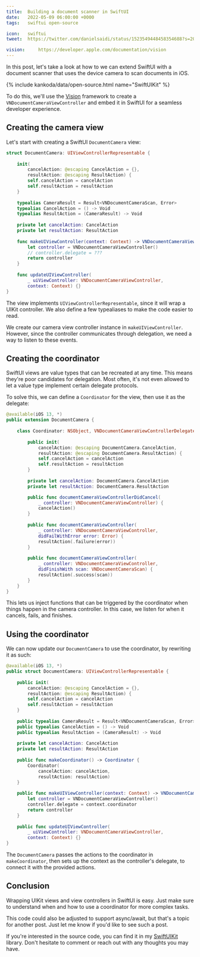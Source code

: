 ```yaml
---
title:  Building a document scanner in SwiftUI
date:   2022-05-09 06:00:00 +0000
tags:   swiftui open-source

icon:   swiftui
tweet:  https://twitter.com/danielsaidi/status/1523549448458354688?s=20&t=bGaXlye_gZRmIMHzE1lWGw

vision:     https://developer.apple.com/documentation/vision
---
```


In this post, let's take a look at how to we can extend SwiftUI with a document scanner that uses the device camera to scan documents in iOS.

{% include kankoda/data/open-source.html name="SwiftUIKit" %}

To do this, we'll use the [Vision]({{page.vision}}) framework to create a `VNDocumentCameraViewController` and embed it in SwiftUI for a seamless developer experience.


## Creating the camera view

Let's start with creating a SwiftUI `DocumentCamera` view:

```swift
struct DocumentCamera: UIViewControllerRepresentable {
    
    init(
        cancelAction: @escaping CancelAction = {},
        resultAction: @escaping ResultAction) {
        self.cancelAction = cancelAction
        self.resultAction = resultAction
    }
    
    typealias CameraResult = Result<VNDocumentCameraScan, Error>
    typealias CancelAction = () -> Void
    typealias ResultAction = (CameraResult) -> Void
    
    private let cancelAction: CancelAction
    private let resultAction: ResultAction
        
    func makeUIViewController(context: Context) -> VNDocumentCameraViewController {
        let controller = VNDocumentCameraViewController()
        // controller.delegate = ???
        return controller
    }
    
    func updateUIViewController(
        _ uiViewController: VNDocumentCameraViewController,
        context: Context) {}
}
```

The view implements `UIViewControllerRepresentable`, since it will wrap a UIKit controller. We also define a few typealiases to make the code easier to read.

We create our camera view controller instance in `makeUIViewController`. However, since the controller communicates through delegation, we need a way to listen to these events.


## Creating the coordinator

SwiftUI views are value types that can be recreated at any time. This means they're poor candidates for delegation. Most often, it's not even allowed to let a value type implement certain delegate protocols.

To solve this, we can define a `Coordinator` for the view, then use it as the delegate:

```swift
@available(iOS 13, *)
public extension DocumentCamera {
    
    class Coordinator: NSObject, VNDocumentCameraViewControllerDelegate {
        
        public init(
            cancelAction: @escaping DocumentCamera.CancelAction,
            resultAction: @escaping DocumentCamera.ResultAction) {
            self.cancelAction = cancelAction
            self.resultAction = resultAction
        }
        
        private let cancelAction: DocumentCamera.CancelAction
        private let resultAction: DocumentCamera.ResultAction

        public func documentCameraViewControllerDidCancel(
            _ controller: VNDocumentCameraViewController) {
            cancelAction()
        }
        
        public func documentCameraViewController(
            _ controller: VNDocumentCameraViewController,
            didFailWithError error: Error) {
            resultAction(.failure(error))
        }
        
        public func documentCameraViewController(
            _ controller: VNDocumentCameraViewController,
            didFinishWith scan: VNDocumentCameraScan) {
            resultAction(.success(scan))
        }
    }
}
```

This lets us inject functions that can be triggered by the coordinator when things happen in the camera controller. In this case, we listen for when it cancels, fails, and finishes.


## Using the coordinator

We can now update our `DocumentCamera` to use the coordinator, by rewriting it as such:

```swift
@available(iOS 13, *)
public struct DocumentCamera: UIViewControllerRepresentable {
    
    public init(
        cancelAction: @escaping CancelAction = {},
        resultAction: @escaping ResultAction) {
        self.cancelAction = cancelAction
        self.resultAction = resultAction
    }
    
    public typealias CameraResult = Result<VNDocumentCameraScan, Error>
    public typealias CancelAction = () -> Void
    public typealias ResultAction = (CameraResult) -> Void
    
    private let cancelAction: CancelAction
    private let resultAction: ResultAction
        
    public func makeCoordinator() -> Coordinator {
        Coordinator(
            cancelAction: cancelAction,
            resultAction: resultAction)
    }
    
    public func makeUIViewController(context: Context) -> VNDocumentCameraViewController {
        let controller = VNDocumentCameraViewController()
        controller.delegate = context.coordinator
        return controller
    }
    
    public func updateUIViewController(
        _ uiViewController: VNDocumentCameraViewController,
        context: Context) {}
}
```

The `DocumentCamera` passes the actions to the coordinator in `makeCoordinator`, then sets up the context as the controller's delegate, to connect it with the provided actions.


## Conclusion

Wrapping UIKit views and view controllers in SwiftUI is easy. Just make sure to understand when and how to use a coordinator for more complex tasks.

This code could also be adjusted to support async/await, but that's a topic for another post. Just let me know if you'd like to see such a post.

If you're interested in the source code, you can find it in my [SwiftUIKit]({{project.url}}) library. Don't hesitate to comment or reach out with any thoughts you may have.